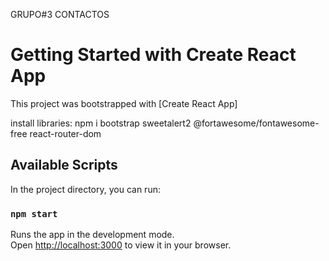 GRUPO#3 CONTACTOS

# Getting Started with Create React App

This project was bootstrapped with [Create React App]

install libraries:
npm i bootstrap sweetalert2 @fortawesome/fontawesome-free react-router-dom

## Available Scripts

In the project directory, you can run:

### `npm start`

Runs the app in the development mode.\
Open [http://localhost:3000](http://localhost:3000) to view it in your browser.

